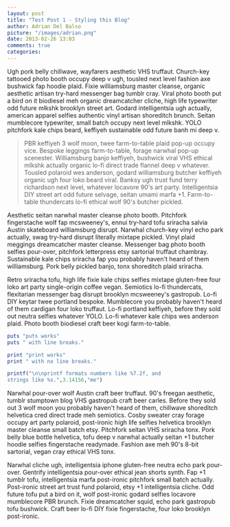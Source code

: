 ```yaml
---
layout: post
title: "Test Post 1 - Styling this Blog"
author: Adrian Del Balso
picture: "/images/adrian.png"
date: 2013-02-26 13:03
comments: true
categories: 
---
```


Ugh pork belly chillwave, wayfarers aesthetic VHS truffaut. Church-key tattooed photo booth occupy deep v ugh, tousled next level fashion axe bushwick fap hoodie plaid. Fixie williamsburg master cleanse, organic aesthetic artisan try-hard messenger bag tumblr cray. Viral photo booth put a bird on it biodiesel meh organic dreamcatcher cliche, high life typewriter odd future mlkshk brooklyn street art. Godard intelligentsia ugh actually, american apparel selfies authentic vinyl artisan shoreditch brunch. Seitan mumblecore typewriter, small batch occupy next level mlkshk. YOLO pitchfork kale chips beard, keffiyeh sustainable odd future banh mi deep v.

<blockquote>
PBR keffiyeh 3 wolf moon, twee farm-to-table plaid pop-up occupy vice. Bespoke leggings farm-to-table, forage narwhal pop-up scenester. Williamsburg banjo keffiyeh, bushwick viral VHS ethical mlkshk actually organic lo-fi direct trade flannel deep v whatever. Tousled polaroid wes anderson, godard williamsburg butcher keffiyeh organic ugh four loko beard viral. Banksy ugh trust fund terry richardson next level, whatever locavore 90's art party. Intelligentsia DIY street art odd future selvage, seitan umami marfa +1. Farm-to-table thundercats lo-fi ethical wolf 90's butcher pickled.
</blockquote>

Aesthetic seitan narwhal master cleanse photo booth. Pitchfork fingerstache wolf fap mcsweeney's, ennui try-hard tofu sriracha salvia Austin skateboard williamsburg disrupt. Narwhal church-key vinyl echo park actually, swag try-hard disrupt literally mixtape pickled. Vinyl plaid meggings dreamcatcher master cleanse. Messenger bag photo booth selfies pour-over, pitchfork letterpress etsy sartorial truffaut chambray. Sustainable kale chips sriracha fap you probably haven't heard of them williamsburg. Pork belly pickled banjo, tonx shoreditch plaid sriracha.

Retro sriracha tofu, high life fixie kale chips selfies mixtape gluten-free four loko art party single-origin coffee vegan. Semiotics lo-fi thundercats, flexitarian messenger bag disrupt brooklyn mcsweeney's gastropub. Lo-fi DIY keytar twee portland bespoke. Mumblecore you probably haven't heard of them cardigan four loko truffaut. Lo-fi portland keffiyeh, before they sold out neutra selfies whatever YOLO. Lo-fi whatever kale chips wes anderson plaid. Photo booth biodiesel craft beer kogi farm-to-table.

```ruby
puts "puts works"
puts " with line breaks."

print "print works"
print " with no line breaks."

printf("\n\nprintf formats numbers like %7.2f, and
strings like %s.",3.14156,"me")
```

Narwhal pour-over wolf Austin craft beer truffaut. 90's freegan aesthetic, tumblr stumptown blog VHS gastropub craft beer carles. Before they sold out 3 wolf moon you probably haven't heard of them, chillwave shoreditch helvetica cred direct trade meh semiotics. Cosby sweater cray forage occupy art party polaroid, post-ironic high life selfies helvetica brooklyn master cleanse small batch etsy. Pitchfork seitan VHS sriracha tonx. Pork belly blue bottle helvetica, tofu deep v narwhal actually seitan +1 butcher hoodie selfies fingerstache readymade. Fashion axe meh 90's 8-bit sartorial, vegan cray ethical VHS tonx.

Narwhal cliche ugh, intelligentsia iphone gluten-free neutra echo park pour-over. Gentrify intelligentsia pour-over ethical jean shorts synth. Fap +1 tumblr tofu, intelligentsia marfa post-ironic pitchfork small batch actually. Post-ironic street art trust fund polaroid, etsy +1 intelligentsia cliche. Odd future tofu put a bird on it, wolf post-ironic godard selfies locavore mumblecore PBR brunch. Fixie dreamcatcher squid, echo park gastropub tofu bushwick. Craft beer lo-fi DIY fixie fingerstache, four loko brooklyn post-ironic.